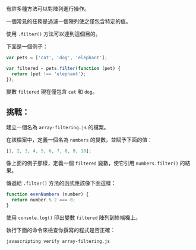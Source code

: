 有許多種方法可以對陣列進行操作。

一個常見的任務是過濾一個陣列使之僅包含特定的值。

使用 `.filter()` 方法可以達到這個目的。

下面是一個例子：

```js
var pets = ['cat', 'dog', 'elephant'];

var filtered = pets.filter(function (pet) {
  return (pet !== 'elephant');
});
```

變數 `filtered` 現在僅包含 `cat` 和 `dog`。

## 挑戰：

建立一個名為 `array-filtering.js` 的檔案。

在該檔案中，定義一個名為 `numbers` 的變數，並賦予下面的值：

```js
[1, 2, 3, 4, 5, 6, 7, 8, 9, 10];
```

像上面的例子那樣，定義一個 `filtered` 變數，使它引用 `numbers.filter()` 的結果。

傳遞給 `.filter()` 方法的函式應該像下面這樣：

```js
function evenNumbers (number) {
  return number % 2 === 0;
}
```

使用 `console.log()` 印出變數 `filtered` 陣列到終端機上。

執行下面的命令來檢查你撰寫的程式是否正確：

```bash
javascripting verify array-filtering.js
```
